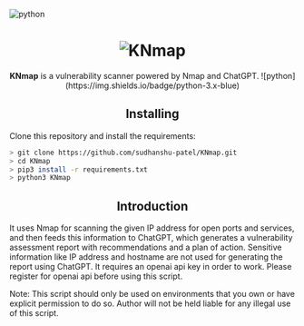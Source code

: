 ![python](https://img.shields.io/badge/python-3.x-blue)
<div align="center">
    <h1><img src="logo.png" alt="KNmap"/></a></h1>
    <p><strong>KNmap</strong> is a vulnerability scanner powered by Nmap and ChatGPT.
    ![python](https://img.shields.io/badge/python-3.x-blue)
</p>
</div>

<h2 align="center">Installing</h2>

Clone this repository and install the requirements:

```bash
> git clone https://github.com/sudhanshu-patel/KNmap.git
> cd KNmap
> pip3 install -r requirements.txt
> python3 KNmap
```
<h2 align="center">Introduction</h2>
<p>It uses Nmap for scanning the given IP address for open ports and services, and then feeds this information to ChatGPT, which generates a vulnerability assessment report with recommendations and a plan of action. Sensitive information like IP address and hostname are not used for generating the report using ChatGPT. It requires an openai api key in order to work. Please register for openai api before using this script.</p>

<p>Note: This script should only be used on environments that you own or have explicit permission to do so. Author will not be held liable for any illegal use of this script.</p>
